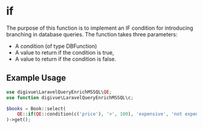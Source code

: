# if

The purpose of this function is to implement an IF condition for introducing branching in database queries. The function
takes three parameters:

- A condition (of type DBFunction)
- A value to return if the condition is true,
- A value to return if the condition is false.

## Example Usage

```php
use digivue\LaravelQueryEnrichMSSQL\QE;
use function digivue\LaravelQueryEnrichMSSQL\c;

$books = Book::select(
    QE::if(QE::condition(c('price'), '>', 100), 'expensive', 'not expensive')->as('price_category')
)->get();
```